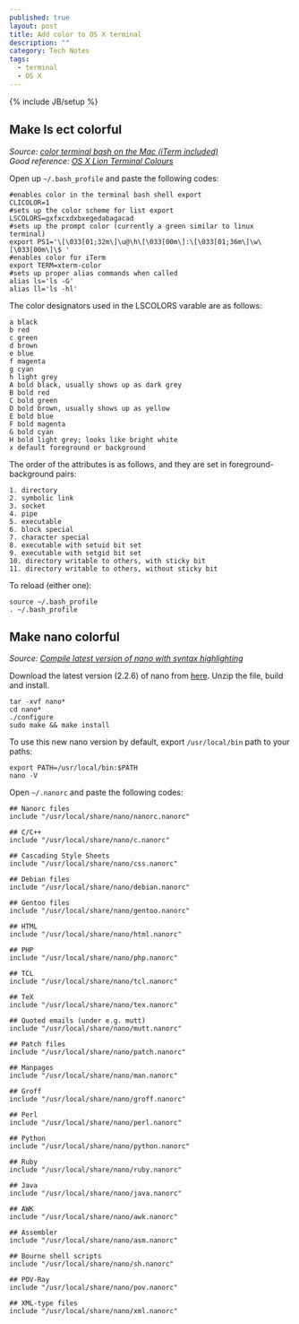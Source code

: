 ```yaml
---
published: true
layout: post
title: Add color to OS X terminal
description: ""
category: Tech Notes
tags: 
  - terminal
  - OS X
---
```


{% include JB/setup %}

## Make ls ect colorful 

*Source: [color terminal bash on the Mac (iTerm included)](http://blog.imzaid.com/color-terminal-bash-on-the-mac-iterm-included "color terminal bash on the Mac (iTerm included)")*  
*Good reference: [OS X Lion Terminal Colours](http://noiseandheat.com/blog/2011/12/os-x-lion-terminal-colours/ "OS X Lion Terminal Colours")*

Open up `~/.bash_profile` and paste the following codes:

	#enables color in the terminal bash shell export
	CLICOLOR=1
	#sets up the color scheme for list export
	LSCOLORS=gxfxcxdxbxegedabagacad
	#sets up the prompt color (currently a green similar to linux terminal)
	export PS1='\[\033[01;32m\]\u@\h\[\033[00m\]:\[\033[01;36m\]\w\[\033[00m\]\$ '
	#enables color for iTerm
	export TERM=xterm-color
	#sets up proper alias commands when called
	alias ls='ls -G'
	alias ll='ls -hl'
	
The color designators used in the LSCOLORS varable are as follows: 
	
	a black
	b red
	c green
	d brown
	e blue
	f magenta
	g cyan
	h light grey
	A bold black, usually shows up as dark grey
	B bold red
	C bold green
	D bold brown, usually shows up as yellow
	E bold blue
	F bold magenta
	G bold cyan
	H bold light grey; looks like bright white
	x default foreground or background
	
The order of the attributes is as follows, and they are set in foreground-background pairs:  
	
	1. directory
	2. symbolic link
	3. socket
	4. pipe
	5. executable
	6. block special
	7. character special
	8. executable with setuid bit set
	9. executable with setgid bit set
	10. directory writable to others, with sticky bit
	11. directory writable to others, without sticky bit
	
To reload (either one): 

	source ~/.bash_profile
	. ~/.bash_profile
	
	
## Make nano colorful

*Source: [Compile latest version of nano with syntax highlighting](http://wimpyshell.net/2012/01/18/mac-osx-lion-compile-latest-version-of-nano-with-syntax-highlighting "Compile latest version of nano with syntax highlighting")*

Download the latest version (2.2.6) of nano from [here](http://www.nano-editor.org/download.php). Unzip the file, build and install. 

	tar -xvf nano*
	cd nano*
	./configure
	sudo make && make install
	
To use this new nano version by default, export `/usr/local/bin` path to your paths:

	export PATH=/usr/local/bin:$PATH
	nano -V
	
Open `~/.nanorc` and paste the following codes:

	## Nanorc files
	include "/usr/local/share/nano/nanorc.nanorc"
	
	## C/C++
	include "/usr/local/share/nano/c.nanorc"
	
	## Cascading Style Sheets
	include "/usr/local/share/nano/css.nanorc"
	
	## Debian files
	include "/usr/local/share/nano/debian.nanorc"
	
	## Gentoo files
	include "/usr/local/share/nano/gentoo.nanorc"
	
	## HTML
	include "/usr/local/share/nano/html.nanorc"
	
	## PHP
	include "/usr/local/share/nano/php.nanorc"
	
	## TCL
	include "/usr/local/share/nano/tcl.nanorc"
	
	## TeX
	include "/usr/local/share/nano/tex.nanorc"
	
	## Quoted emails (under e.g. mutt)
	include "/usr/local/share/nano/mutt.nanorc"
	
	## Patch files
	include "/usr/local/share/nano/patch.nanorc"
	
	## Manpages
	include "/usr/local/share/nano/man.nanorc"
	
	## Groff
	include "/usr/local/share/nano/groff.nanorc"
	
	## Perl
	include "/usr/local/share/nano/perl.nanorc"
	
	## Python
	include "/usr/local/share/nano/python.nanorc"
	
	## Ruby
	include "/usr/local/share/nano/ruby.nanorc"
	
	## Java
	include "/usr/local/share/nano/java.nanorc"
	
	## AWK
	include "/usr/local/share/nano/awk.nanorc"
	
	## Assembler
	include "/usr/local/share/nano/asm.nanorc"
	
	## Bourne shell scripts
	include "/usr/local/share/nano/sh.nanorc"
	
	## POV-Ray
	include "/usr/local/share/nano/pov.nanorc"
	
	## XML-type files
	include "/usr/local/share/nano/xml.nanorc"
